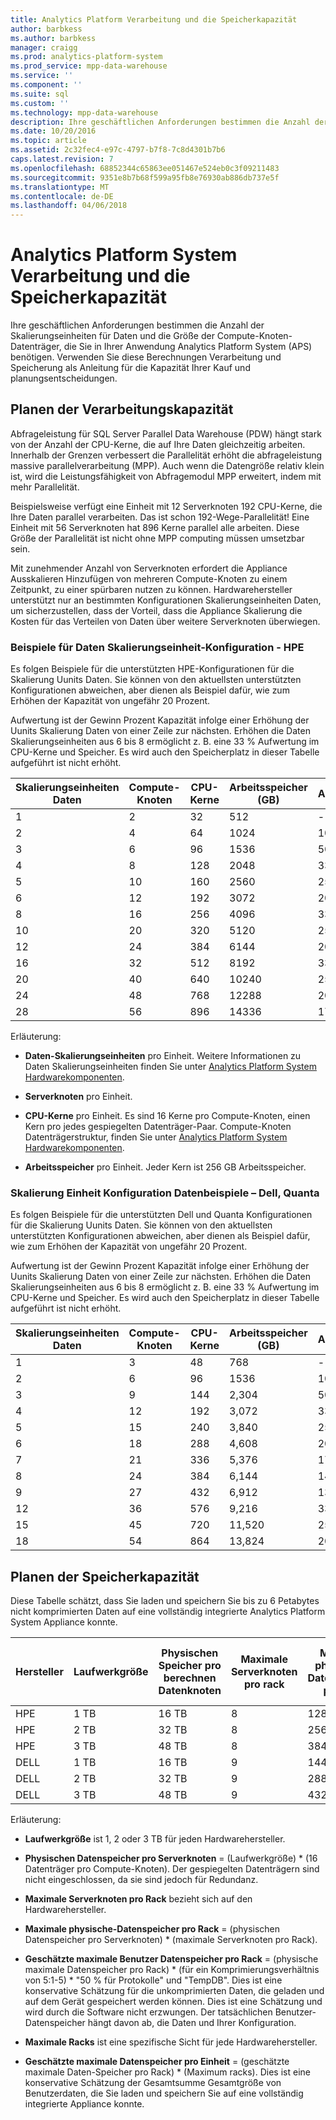 ```yaml
---
title: Analytics Platform Verarbeitung und die Speicherkapazität
author: barbkess
ms.author: barbkess
manager: craigg
ms.prod: analytics-platform-system
ms.prod_service: mpp-data-warehouse
ms.service: ''
ms.component: ''
ms.suite: sql
ms.custom: ''
ms.technology: mpp-data-warehouse
description: Ihre geschäftlichen Anforderungen bestimmen die Anzahl der Skalierungseinheiten für Daten und die Größe der Compute-Knoten-Datenträger, die Sie in Ihrer Anwendung Analytics Platform System (APS) benötigen.
ms.date: 10/20/2016
ms.topic: article
ms.assetid: 2c32fec4-e97c-4797-b7f8-7c8d4301b7b6
caps.latest.revision: 7
ms.openlocfilehash: 68852344c65863ee051467e524eb0c3f09211483
ms.sourcegitcommit: 9351e8b7b68f599a95fb8e76930ab886db737e5f
ms.translationtype: MT
ms.contentlocale: de-DE
ms.lasthandoff: 04/06/2018
---
```

# <a name="analytics-platform-system-processing-and-storage-capacity"></a>Analytics Platform System Verarbeitung und die Speicherkapazität
Ihre geschäftlichen Anforderungen bestimmen die Anzahl der Skalierungseinheiten für Daten und die Größe der Compute-Knoten-Datenträger, die Sie in Ihrer Anwendung Analytics Platform System (APS) benötigen. Verwenden Sie diese Berechnungen Verarbeitung und Speicherung als Anleitung für die Kapazität Ihrer Kauf und planungsentscheidungen.  
  
  
## <a name="section1"></a>Planen der Verarbeitungskapazität  
Abfrageleistung für SQL Server Parallel Data Warehouse (PDW) hängt stark von der Anzahl der CPU-Kerne, die auf Ihre Daten gleichzeitig arbeiten. Innerhalb der Grenzen verbessert die Parallelität erhöht die abfrageleistung massive parallelverarbeitung (MPP). Auch wenn die Datengröße relativ klein ist, wird die Leistungsfähigkeit von Abfragemodul MPP erweitert, indem mit mehr Parallelität.  
  
Beispielsweise verfügt eine Einheit mit 12 Serverknoten 192 CPU-Kerne, die Ihre Daten parallel verarbeiten. Das ist schon 192-Wege-Parallelität! Eine Einheit mit 56 Serverknoten hat 896 Kerne parallel alle arbeiten. Diese Größe der Parallelität ist nicht ohne MPP computing müssen umsetzbar sein.  
  
Mit zunehmender Anzahl von Serverknoten erfordert die Appliance Ausskalieren Hinzufügen von mehreren Compute-Knoten zu einem Zeitpunkt, zu einer spürbaren nutzen zu können. Hardwarehersteller unterstützt nur an bestimmten Konfigurationen Skalierungseinheiten Daten, um sicherzustellen, dass der Vorteil, dass die Appliance Skalierung die Kosten für das Verteilen von Daten über weitere Serverknoten überwiegen.  
  
### <a name="data-scale-unit-configuration-examples---hpe"></a>Beispiele für Daten Skalierungseinheit-Konfiguration - HPE  
Es folgen Beispiele für die unterstützten HPE-Konfigurationen für die Skalierung Uunits Daten. Sie können von den aktuellsten unterstützten Konfigurationen abweichen, aber dienen als Beispiel dafür, wie zum Erhöhen der Kapazität von ungefähr 20 Prozent.  
  
Aufwertung ist der Gewinn Prozent Kapazität infolge einer Erhöhung der Uunits Skalierung Daten von einer Zeile zur nächsten. Erhöhen die Daten Skalierungseinheiten aus 6 bis 8 ermöglicht z. B. eine 33 % Aufwertung im CPU-Kerne und Speicher.  Es wird auch den Speicherplatz in dieser Tabelle aufgeführt ist nicht erhöht.  
  
|Skalierungseinheiten Daten|Compute-Knoten|CPU-Kerne|Arbeitsspeicher (GB)|Aufwertung|  
|--------------------|-----------------|-------------|-----------------|----------|  
|1|2|32|512|-|  
|2|4|64|1024|100%|  
|3|6|96|1536|50%|  
|4|8|128|2048|33%|  
|5|10|160|2560|25%|  
|6|12|192|3072|20%|  
|8|16|256|4096|33%|  
|10|20|320|5120|25%|  
|12|24|384|6144|20%|  
|16|32|512|8192|33%|  
|20|40|640|10240|25%|  
|24|48|768|12288|20%|  
|28|56|896|14336|17%|  
  
Erläuterung:  
  
-   **Daten-Skalierungseinheiten** pro Einheit. Weitere Informationen zu Daten Skalierungseinheiten finden Sie unter [Analytics Platform System Hardwarekomponenten](hardware-components.md).  
  
-   **Serverknoten** pro Einheit.  
  
-   **CPU-Kerne** pro Einheit. Es sind 16 Kerne pro Compute-Knoten, einen Kern pro jedes gespiegelten Datenträger-Paar. Compute-Knoten Datenträgerstruktur, finden Sie unter [Analytics Platform System Hardwarekomponenten](hardware-components.md).  
  
-   **Arbeitsspeicher** pro Einheit. Jeder Kern ist 256 GB Arbeitsspeicher.  
  
### <a name="data-scale-unit-configuration-examples--dell-quanta"></a>Skalierung Einheit Konfiguration Datenbeispiele – Dell, Quanta  
Es folgen Beispiele für die unterstützten Dell und Quanta Konfigurationen für die Skalierung Uunits Daten. Sie können von den aktuellsten unterstützten Konfigurationen abweichen, aber dienen als Beispiel dafür, wie zum Erhöhen der Kapazität von ungefähr 20 Prozent.  
  
Aufwertung ist der Gewinn Prozent Kapazität infolge einer Erhöhung der Uunits Skalierung Daten von einer Zeile zur nächsten. Erhöhen die Daten Skalierungseinheiten aus 6 bis 8 ermöglicht z. B. eine 33 % Aufwertung im CPU-Kerne und Speicher. Es wird auch den Speicherplatz in dieser Tabelle aufgeführt ist nicht erhöht.  
  
|Skalierungseinheiten Daten|Compute-Knoten|CPU-Kerne|Arbeitsspeicher (GB)|Aufwertung|  
|--------------------|-----------------|-------------|-----------------|----------|  
|1|3|48|768|-|  
|2|6|96|1536|100%|  
|3|9|144|2,304|50%|  
|4|12|192|3,072|33%|  
|5|15|240|3,840|25%|  
|6|18|288|4,608|20%|  
|7|21|336|5,376|17%|  
|8|24|384|6,144|14%|  
|9|27|432|6,912|13%|  
|12|36|576|9,216|33%|  
|15|45|720|11,520|25%|  
|18|54|864|13,824|20%|  
  
## <a name="section2"></a>Planen der Speicherkapazität  
Diese Tabelle schätzt, dass Sie laden und speichern Sie bis zu 6 Petabytes nicht komprimierten Daten auf eine vollständig integrierte Analytics Platform System Appliance konnte. 
  
|Hersteller|Laufwerkgröße|Physischen Speicher pro berechnen Datenknoten|Maximale Serverknoten pro rack|Maximale physische-Datenspeicher pro rack|Geschätzte maximale Benutzer Datenspeicher pro rack|Maximale racks|Geschätzte maximale Benutzer Datenspeicher pro Einheit|  
|----------|--------------|------------------------------------------|----------------------------------|------------------------------------------|------------------------------------------------|-----------------|-----------------------------------------------------|  
|HPE|1 TB|16 TB|8|128 TB|320 TB|7|2,240 TB|  
|HPE|2 TB|32 TB|8|256 TB|640 TB|7|4,480 TB|  
|HPE|3 TB|48 TB|8|384 TB|960 TB|7|6,720 TB|  
|DELL|1 TB|16 TB|9|144 TB|360 TB|6|2,160 TB|  
|DELL|2 TB|32 TB|9|288 TB|720 TB|6|4.320 TB|  
|DELL|3 TB|48 TB|9|432 TB|1080 TB|6|6,480 TB|  
  
Erläuterung:  
  
-   **Laufwerkgröße** ist 1, 2 oder 3 TB für jeden Hardwarehersteller.  
  
-   **Physischen Datenspeicher pro Serverknoten** = (Laufwerkgröße) * (16 Datenträger pro Compute-Knoten). Der gespiegelten Datenträgern sind nicht eingeschlossen, da sie sind jedoch für Redundanz.  
  
-   **Maximale Serverknoten pro Rack** bezieht sich auf den Hardwarehersteller.  
  
-   **Maximale physische-Datenspeicher pro Rack** = (physischen Datenspeicher pro Serverknoten) * (maximale Serverknoten pro Rack).  
  
-   **Geschätzte maximale Benutzer Datenspeicher pro Rack** = (physische maximale Datenspeicher pro Rack) * (für ein Komprimierungsverhältnis von 5:1-5) \* "50 % für Protokolle" und "TempDB". Dies ist eine konservative Schätzung für die unkomprimierten Daten, die geladen und auf dem Gerät gespeichert werden können. Dies ist eine Schätzung und wird durch die Software nicht erzwungen. Der tatsächlichen Benutzer-Datenspeicher hängt davon ab, die Daten und Ihrer Konfiguration.  
  
-   **Maximale Racks** ist eine spezifische Sicht für jede Hardwarehersteller.  
  
-   **Geschätzte maximale Datenspeicher pro Einheit** = (geschätzte maximale Daten-Speicher pro Rack) * (Maximum racks). Dies ist eine konservative Schätzung der Gesamtsumme Gesamtgröße von Benutzerdaten, die Sie laden und speichern Sie auf eine vollständig integrierte Appliance konnte.  
  
